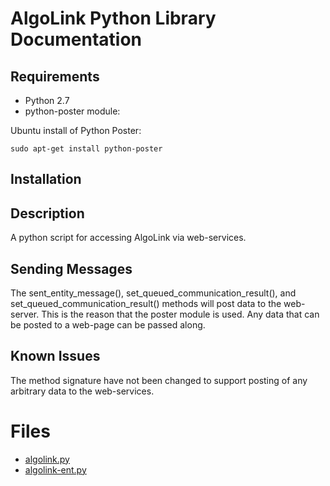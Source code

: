 # AlgoLink Python Library Documentation

## Requirements

- Python 2.7
- python-poster module:

Ubuntu install of Python Poster:

```
sudo apt-get install python-poster
```

## Installation

## Description

A python script for accessing AlgoLink via web-services.

## Sending Messages

The sent_entity_message(), set_queued_communication_result(), and set_queued_communication_result() methods will post data to the web-server. This is the reason that the poster module is used. Any data that can be posted to a web-page can be passed along.

## Known Issues

The method signature have not been changed to support posting of any arbitrary data to the web-services.

# Files

- [algolink.py](algolink.py)
- [algolink-ent.py](algolink-ent.py)
